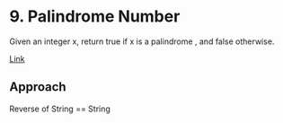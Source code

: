 # 9. Palindrome Number

Given an integer x, return true if x is a 
palindrome
, and false otherwise.

[Link](https://leetcode.com/problems/palindrome-number/)

## Approach 

Reverse of String == String